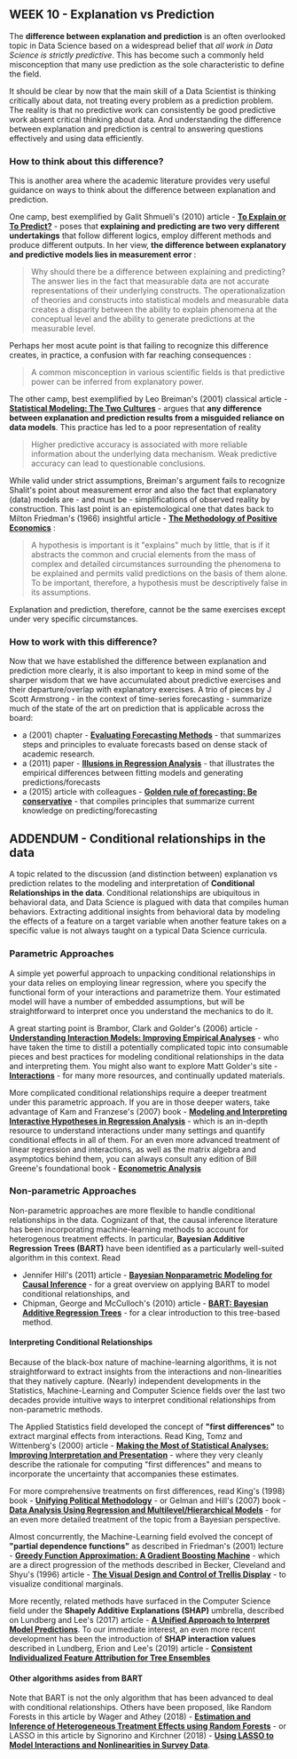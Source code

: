 ## WEEK 10 - Explanation vs Prediction

The __difference between explanation and prediction__ is an often overlooked topic in Data Science based on a widespread belief that _all  work in Data Science is strictly predictive_. This has become such a commonly held misconception that many use prediction as the sole characteristic to define the field.

It should be clear by now that the main skill of a Data Scientist is thinking critically about data, not treating every problem as a prediction problem. The reality is that no predictive work can consistently be good predictive work absent critical thinking about data. And understanding the difference between explanation and prediction is central to answering questions effectively and using data efficiently.

### How to think about this difference?

This is another area where the academic literature provides very useful guidance on ways to think about the difference between explanation and prediction.

One camp, best exemplified by Galit Shmueli's (2010) article - [__To Explain or To Predict?__](http://projecteuclid.org/download/pdfview_1/euclid.ss/1294167961) - poses that __explaining and predicting are two very different undertakings__ that follow different logics, employ different methods and produce different outputs. In her view, __the difference between explanatory and predictive models lies in measurement error__ :  

> Why should there be a difference between explaining and predicting? The answer lies in the fact that measurable data are not accurate representations of their underlying constructs. The operationalization of theories and constructs into statistical models and measurable data creates a disparity between the ability to explain phenomena at the conceptual level and the ability to generate predictions at the measurable level.

Perhaps her most acute point is that failing to recognize this difference creates, in practice, a confusion with far reaching consequences :

> A common misconception in various scientific fields is that predictive power can be inferred from explanatory power.  

The other camp, best exemplified by Leo Breiman's (2001) classical article - [__Statistical Modeling: The Two Cultures__](https://projecteuclid.org/download/pdf_1/euclid.ss/1009213726) - argues that __any difference between explanation and prediction results from a misguided reliance on data models__. This practice has led to a poor representation of reality

> Higher predictive accuracy is associated with more reliable information about the underlying data mechanism. Weak predictive accuracy can lead to questionable conclusions.

While valid under strict assumptions, Breiman's argument fails to recognize Shalit's point about measurement error and also the fact that explanatory (data) models are - and must be - simplifications of observed reality by construction. This last point is an epistemological one that dates back to Milton Friedman's (1966) insightful article - [__The Methodology of Positive Economics__](http://kimoon.co.kr/gmi/reading/friedman-1966.pdf) :

> A hypothesis is important is it "explains" much by little, that is if it abstracts the common and crucial elements from the mass of complex and detailed circumstances surrounding the phenomena to be explained and permits valid predictions on the basis of them alone. To be important, therefore, a hypothesis must be descriptively false in its assumptions.  

Explanation and prediction, therefore, cannot be the same exercises except under very specific circumstances.

### How to work with this difference?

Now that we have established the difference between explanation and prediction more clearly, it is also important to keep in mind some of the sharper wisdom that we have accumulated about predictive exercises and their departure/overlap with explanatory exercises. A trio of pieces by J Scott Armstrong - in the context of time-series forecasting - summarize much of the state of the art on prediction that is applicable across the board:

*  a (2001) chapter - [__Evaluating Forecasting Methods__](https://repository.upenn.edu/marketing_papers/146/?utm_source=repository.upenn.edu%2Fmarketing_papers%2F146&utm_medium=PDF&utm_campaign=PDFCoverPages) - that summarizes steps and principles to evaluate forecasts based on dense stack of academic research.
* a (2011) paper - [__Illusions in Regression Analysis__](https://repository.upenn.edu/cgi/viewcontent.cgi?article=1190&context=marketing_papers) - that illustrates the empirical differences between fitting models and generating predictions/forecasts
* a (2015) article with colleagues - [__Golden rule of forecasting: Be conservative__](https://www.sciencedirect.com/science/article/pii/S0148296315001459) - that compiles principles that summarize current knowledge on predicting/forecasting

## ADDENDUM - Conditional relationships in the data

A topic related to the discussion (and distinction between) explanation vs prediction relates to the modeling and interpretation of __Conditional Relationships in the data__. Conditional relationships are ubiquitous in behavioral data, and Data Science is plagued with data that compiles human behaviors. Extracting additional insights from behavioral data by modeling the effects of a feature on a target variable when another feature takes on a specific value is not always taught on a typical Data Science curricula.

### Parametric Approaches

A simple yet powerful approach to unpacking conditional relationships in your data relies on employing linear regression, where you specify the functional form of your interactions and parametrize them. Your estimated model will have a number of embedded assumptions, but will be straightforward to interpret once you understand the mechanics to do it.

A great starting point is Brambor, Clark and Golder's (2006) article - [__Understanding Interaction Models: Improving Empirical Analyses__](https://www-jstor-org.ezproxy.cul.columbia.edu/stable/25791835?pq-origsite=summon&seq=1#metadata_info_tab_contents) - who have taken the time to distill a potentially complicated topic into consumable pieces and best practices for modeling conditional relationships in the data and interpreting them. You might also want to explore Matt Golder's site -  [__Interactions__](http://mattgolder.com/interactions) - for many more resources, and continually updated materials.

More complicated conditional relationships require a deeper treatment under this parametric approach. If you are in those deeper waters, take advantage of Kam and Franzese's (2007) book - [__Modeling and Interpreting Interactive Hypotheses in Regression Analysis__](https://www.press.umich.edu/206871/modeling_and_interpreting_interactive_hypotheses_in_regression_analysis) - which is an in-depth resource to understand interactions under many settings and quantify conditional effects in all of them. For an even more advanced treatment of linear regression and interactions, as well as the matrix algebra and asymptotics behind them, you can always consult any edition of Bill Greene's foundational book - [__Econometric Analysis__](https://www.pearson.com/us/higher-education/program/Greene-Econometric-Analysis-8th-Edition/PGM334862.html)

### Non-parametric Approaches

Non-parametric approaches are more flexible to handle conditional relationships in the data. Cognizant of that, the causal inference literature has been incorporating machine-learning methods to account for heterogenous treatment effects. In particular, __Bayesian Additive Regression Trees (BART)__ have been identified as a particularly well-suited algorithm in this context. Read
* Jennifer Hill's (2011) article - [__Bayesian Nonparametric Modeling for Causal Inference__](https://www.tandfonline.com/doi/abs/10.1198/jcgs.2010.08162) - for a great overview on applying BART to model conditional relationships, and
* Chipman, George and McCulloch's (2010) article - [__BART: Bayesian Additive Regression Trees__](https://projecteuclid.org/euclid.aoas/1273584455) - for a clear introduction to this tree-based method.  

#### Interpreting Conditional Relationships

Because of the black-box nature of machine-learning algorithms, it is not straightforward to extract insights from the interactions and non-linearities that they natively capture. (Nearly) independent developments in the Statistics, Machine-Learning and Computer Science fields over the last two decades provide intuitive ways to interpret conditional relationships from non-parametric methods.

The Applied Statistics field developed the concept of __"first differences"__ to extract marginal effects from interactions. Read King, Tomz and Wittenberg's (2000) article - [__Making the Most of Statistical Analyses: Improving Interpretation and Presentation__](https://www.jstor.org/stable/2669316?seq=1) - where they very cleanly describe the rationale for computing "first differences" and means to incorporate the uncertainty that accompanies these estimates.

For more comprehensive treatments on first differences, read King's (1998) book - [__Unifying Political Methodology__](https://www.press.umich.edu/2153576/unifying_political_methodology) - or Gelman and Hill's (2007) book - [__Data Analysis Using Regression and Multilevel/Hierarchical Models__](https://www.cambridge.org/core/books/data-analysis-using-regression-and-multilevelhierarchical-models/32A29531C7FD730C3A68951A17C9D983) - for an even more detailed treatment of the topic from a Bayesian perspective.

Almost concurrently, the Machine-Learning field evolved the concept of __"partial dependence functions"__ as described in Friedman's (2001) lecture - [__Greedy Function Approximation: A Gradient Boosting Machine__](https://www.jstor.org/stable/2699986?seq=1) - which are a direct progression of the methods described in Becker, Cleveland and Shyu's (1996) article - [__The Visual Design and Control of Trellis Display__](http://citeseerx.ist.psu.edu/viewdoc/download?doi=10.1.1.154.7324&rep=rep1&type=pdf) - to visualize conditional marginals.

More recently, related methods have surfaced in the Computer Science field under the __Shapely Additive Explanations (SHAP)__ umbrella, described on Lundberg and Lee's (2017) article - [__A Unified Approach to Interpret Model Predictions__](http://papers.nips.cc/paper/7062-a-unified-approach-to-interpreting-model-predictions.pdf). To our immediate interest, an even more recent development has been the introduction of __SHAP interaction values__ described in Lundberg, Erion and Lee's (2019) article - [__Consistent Individualized Feature Attribution for Tree Ensembles__](https://arxiv.org/pdf/1802.03888.pdf)

#### Other algorithms asides from BART

Note that BART is not the only algorithm that has been advanced to deal with conditional relationships. Others have been proposed, like Random Forests in this article by Wager and Athey (2018) - [__Estimation and Inference of Heterogeneous Treatment Effects using Random Forests__](https://www.tandfonline.com/doi/full/10.1080/01621459.2017.1319839) - or LASSO in this article by Signorino and Kirchner (2018) - [__Using LASSO to Model Interactions and Nonlinearities in Survey Data__](https://www.surveypractice.org/article/2716-using-lasso-to-model-interactions-and-nonlinearities-in-survey-data).
